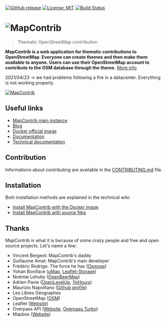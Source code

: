 [![GitHub release](https://img.shields.io/github/release/mapcontrib/mapcontrib.svg)](https://github.com/mapcontrib/mapcontrib/releases)
[![License: MIT](https://img.shields.io/badge/license-MIT-blue.svg)](https://opensource.org/licenses/MIT)
[![Build Status](https://api.travis-ci.org/mapcontrib/mapcontrib.svg?branch=develop)](http://travis-ci.org/mapcontrib/mapcontrib)

# ![MapContrib](https://github.com/mapcontrib/mapcontrib/raw/master/logo.png)

> Thematic OpenStreetMap contribution

**MapContrib is a web application for thematic contributions to OpenStreetMap. Everyone can create themes and then make them available to anyone. Users can use their OpenStreetMap account to contribute to the OSM database through the theme.** [More info](http://wiki.openstreetmap.org/wiki/MapContrib)

2021/04/23 -> we had problems following a fire in a datacenter. Everything is not working properly.


[![MapContrib](https://github.com/mapcontrib/mapcontrib/raw/master/screenshot.png)](https://www.mapcontrib.xyz)


## Useful links

* [MapContrib main instance](https://mapcontrib.xyz)
* [Blog](https://blog.mapcontrib.xyz)
* [Docker official image](https://hub.docker.com/r/mapcontrib/mapcontrib/)
* [Documentation](http://wiki.openstreetmap.org/wiki/MapContrib)
* [Technical documentation](https://github.com/mapcontrib/mapcontrib/wiki)


## Contribution

Informations about contributing are available in the [CONTRIBUTING.md](CONTRIBUTING.md) file.


## Installation

Both installation methods are explained in the technical wiki:

* [Install MapContrib with the Docker image](https://github.com/mapcontrib/mapcontrib/wiki/Install-MapContrib-with-the-Docker-image)
* [Install MapContrib with source files](https://github.com/mapcontrib/mapcontrib/wiki/Install-MapContrib-with-source-files)


## Thanks

MapContrib is what it is because of some crazy people and free and open source projects. Let's name a few:

* Vincent Bergeot: MapContrib's daddy
* Guillaume Amat: MapContrib's main developer
* Frédéric Rodrigo: The force he has ([Osmose](https://github.com/osm-fr/osmose-backend))
* Yohan Boniface ([uMap](https://bitbucket.org/yohanboniface/umap), [Leaflet-Storage](https://github.com/yohanboniface/Leaflet.Storage))
* Noémie Lehuby ([OpenBeerMap](https://github.com/OpenBeerMap/OpenBeerMap.github.io))
* Adrien Pavie ([OpenLevelUp](http://openlevelup.net), [YoHours](http://projets.pavie.info/yohours))
* Maurizio Napolitano ([Github profile](https://github.com/napo))
* Les Libres Géographes
* OpenStreetMap ([OSM](http://osm.org))
* Leaflet ([Website](http://leafletjs.com))
* Overpass API ([Website](http://www.overpass-api.de), [Overpass Turbo](http://overpass-turbo.eu))
* Mapbox ([Website](https://www.mapbox.com))
